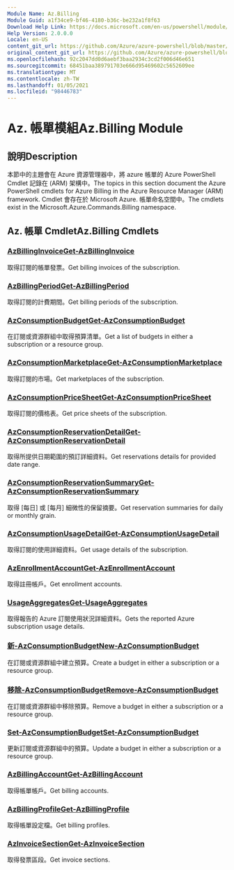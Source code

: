 ```yaml
---
Module Name: Az.Billing
Module Guid: a1f34ce9-bf46-4180-b36c-be232a1f8f63
Download Help Link: https://docs.microsoft.com/en-us/powershell/module/az.billing
Help Version: 2.0.0.0
Locale: en-US
content_git_url: https://github.com/Azure/azure-powershell/blob/master/src/Billing/Billing/help/Az.Billing.md
original_content_git_url: https://github.com/Azure/azure-powershell/blob/master/src/Billing/Billing/help/Az.Billing.md
ms.openlocfilehash: 92c2047dd0d6aebf3baa2934c3cd2f006d46e651
ms.sourcegitcommit: 68451baa389791703e666d95469602c5652609ee
ms.translationtype: MT
ms.contentlocale: zh-TW
ms.lasthandoff: 01/05/2021
ms.locfileid: "98446783"
---
```

# <span data-ttu-id="6da88-101">Az. 帳單模組</span><span class="sxs-lookup"><span data-stu-id="6da88-101">Az.Billing Module</span></span>
## <span data-ttu-id="6da88-102">說明</span><span class="sxs-lookup"><span data-stu-id="6da88-102">Description</span></span>
<span data-ttu-id="6da88-103">本節中的主題會在 Azure 資源管理器中，將 azure 帳單的 Azure PowerShell Cmdlet 記錄在 (ARM) 架構中。</span><span class="sxs-lookup"><span data-stu-id="6da88-103">The topics in this section document the Azure PowerShell cmdlets for Azure Billing in the Azure Resource Manager (ARM) framework.</span></span> <span data-ttu-id="6da88-104">Cmdlet 會存在於 Microsoft Azure. 帳單命名空間中。</span><span class="sxs-lookup"><span data-stu-id="6da88-104">The cmdlets exist in the Microsoft.Azure.Commands.Billing namespace.</span></span>

## <span data-ttu-id="6da88-105">Az. 帳單 Cmdlet</span><span class="sxs-lookup"><span data-stu-id="6da88-105">Az.Billing Cmdlets</span></span>
### [<span data-ttu-id="6da88-106">AzBillingInvoice</span><span class="sxs-lookup"><span data-stu-id="6da88-106">Get-AzBillingInvoice</span></span>](Get-AzBillingInvoice.md)
<span data-ttu-id="6da88-107">取得訂閱的帳單發票。</span><span class="sxs-lookup"><span data-stu-id="6da88-107">Get billing invoices of the subscription.</span></span>

### [<span data-ttu-id="6da88-108">AzBillingPeriod</span><span class="sxs-lookup"><span data-stu-id="6da88-108">Get-AzBillingPeriod</span></span>](Get-AzBillingPeriod.md)
<span data-ttu-id="6da88-109">取得訂閱的計費期間。</span><span class="sxs-lookup"><span data-stu-id="6da88-109">Get billing periods of the subscription.</span></span>

### [<span data-ttu-id="6da88-110">AzConsumptionBudget</span><span class="sxs-lookup"><span data-stu-id="6da88-110">Get-AzConsumptionBudget</span></span>](Get-AzConsumptionBudget.md)
<span data-ttu-id="6da88-111">在訂閱或資源群組中取得預算清單。</span><span class="sxs-lookup"><span data-stu-id="6da88-111">Get a list of budgets in either a subscription or a resource group.</span></span>

### [<span data-ttu-id="6da88-112">AzConsumptionMarketplace</span><span class="sxs-lookup"><span data-stu-id="6da88-112">Get-AzConsumptionMarketplace</span></span>](Get-AzConsumptionMarketplace.md)
<span data-ttu-id="6da88-113">取得訂閱的市場。</span><span class="sxs-lookup"><span data-stu-id="6da88-113">Get marketplaces of the subscription.</span></span>

### [<span data-ttu-id="6da88-114">AzConsumptionPriceSheet</span><span class="sxs-lookup"><span data-stu-id="6da88-114">Get-AzConsumptionPriceSheet</span></span>](Get-AzConsumptionPriceSheet.md)
<span data-ttu-id="6da88-115">取得訂閱的價格表。</span><span class="sxs-lookup"><span data-stu-id="6da88-115">Get price sheets of the subscription.</span></span>

### [<span data-ttu-id="6da88-116">AzConsumptionReservationDetail</span><span class="sxs-lookup"><span data-stu-id="6da88-116">Get-AzConsumptionReservationDetail</span></span>](Get-AzConsumptionReservationDetail.md)
<span data-ttu-id="6da88-117">取得所提供日期範圍的預訂詳細資料。</span><span class="sxs-lookup"><span data-stu-id="6da88-117">Get reservations details for provided date range.</span></span>

### [<span data-ttu-id="6da88-118">AzConsumptionReservationSummary</span><span class="sxs-lookup"><span data-stu-id="6da88-118">Get-AzConsumptionReservationSummary</span></span>](Get-AzConsumptionReservationSummary.md)
<span data-ttu-id="6da88-119">取得 [每日] 或 [每月] 細微性的保留摘要。</span><span class="sxs-lookup"><span data-stu-id="6da88-119">Get reservation summaries for daily or monthly grain.</span></span>

### [<span data-ttu-id="6da88-120">AzConsumptionUsageDetail</span><span class="sxs-lookup"><span data-stu-id="6da88-120">Get-AzConsumptionUsageDetail</span></span>](Get-AzConsumptionUsageDetail.md)
<span data-ttu-id="6da88-121">取得訂閱的使用詳細資料。</span><span class="sxs-lookup"><span data-stu-id="6da88-121">Get usage details of the subscription.</span></span>

### [<span data-ttu-id="6da88-122">AzEnrollmentAccount</span><span class="sxs-lookup"><span data-stu-id="6da88-122">Get-AzEnrollmentAccount</span></span>](Get-AzEnrollmentAccount.md)
<span data-ttu-id="6da88-123">取得註冊帳戶。</span><span class="sxs-lookup"><span data-stu-id="6da88-123">Get enrollment accounts.</span></span>

### [<span data-ttu-id="6da88-124">UsageAggregates</span><span class="sxs-lookup"><span data-stu-id="6da88-124">Get-UsageAggregates</span></span>](Get-UsageAggregates.md)
<span data-ttu-id="6da88-125">取得報告的 Azure 訂閱使用狀況詳細資料。</span><span class="sxs-lookup"><span data-stu-id="6da88-125">Gets the reported Azure subscription usage details.</span></span>

### [<span data-ttu-id="6da88-126">新-AzConsumptionBudget</span><span class="sxs-lookup"><span data-stu-id="6da88-126">New-AzConsumptionBudget</span></span>](New-AzConsumptionBudget.md)
<span data-ttu-id="6da88-127">在訂閱或資源群組中建立預算。</span><span class="sxs-lookup"><span data-stu-id="6da88-127">Create a budget in either a subscription or a resource group.</span></span>

### [<span data-ttu-id="6da88-128">移除-AzConsumptionBudget</span><span class="sxs-lookup"><span data-stu-id="6da88-128">Remove-AzConsumptionBudget</span></span>](Remove-AzConsumptionBudget.md)
<span data-ttu-id="6da88-129">在訂閱或資源群組中移除預算。</span><span class="sxs-lookup"><span data-stu-id="6da88-129">Remove a budget in either a subscription or a resource group.</span></span>

### [<span data-ttu-id="6da88-130">Set-AzConsumptionBudget</span><span class="sxs-lookup"><span data-stu-id="6da88-130">Set-AzConsumptionBudget</span></span>](Set-AzConsumptionBudget.md)
<span data-ttu-id="6da88-131">更新訂閱或資源群組中的預算。</span><span class="sxs-lookup"><span data-stu-id="6da88-131">Update a budget in either a subscription or a resource group.</span></span>

### [<span data-ttu-id="6da88-132">AzBillingAccount</span><span class="sxs-lookup"><span data-stu-id="6da88-132">Get-AzBillingAccount</span></span>](Get-AzBillingAccount.md)
<span data-ttu-id="6da88-133">取得帳單帳戶。</span><span class="sxs-lookup"><span data-stu-id="6da88-133">Get billing accounts.</span></span>

### [<span data-ttu-id="6da88-134">AzBillingProfile</span><span class="sxs-lookup"><span data-stu-id="6da88-134">Get-AzBillingProfile</span></span>](Get-AzBillingProfile.md)
<span data-ttu-id="6da88-135">取得帳單設定檔。</span><span class="sxs-lookup"><span data-stu-id="6da88-135">Get billing profiles.</span></span>

### [<span data-ttu-id="6da88-136">AzInvoiceSection</span><span class="sxs-lookup"><span data-stu-id="6da88-136">Get-AzInvoiceSection</span></span>](Get-AzInvoiceSection.md)
<span data-ttu-id="6da88-137">取得發票區段。</span><span class="sxs-lookup"><span data-stu-id="6da88-137">Get invoice sections.</span></span>

